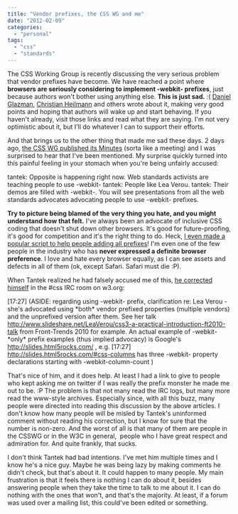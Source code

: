 ```yaml
---
title: "Vendor prefixes, the CSS WG and me"
date: "2012-02-09"
categories: 
  - "personal"
tags: 
  - "css"
  - "standards"
---
```


The CSS Working Group is recently discussing the very serious problem that vendor prefixes have become. We have reached a point where **browsers are seriously considering to implement -webkit- prefixes**, just because authors won't bother using anything else. **This is just sad.** :( [Daniel Glazman](http://www.glazman.org/weblog/dotclear/index.php?post/2012/02/09/CALL-FOR-ACTION:-THE-OPEN-WEB-NEEDS-YOU-NOW), [Christian Heilmann](http://christianheilmann.com/2012/02/09/now-vendor-prefixes-have-become-a-problem-want-to-help-fix-it/) and others wrote about it, making very good points and hoping that authors will wake up and start behaving. If you haven't already, visit those links and read what they are saying. I'm not very optimistic about it, but I'll do whatever I can to support their efforts.

And that brings us to the other thing that made me sad these days. 2 days ago, [the CSS WG published its Minutes](http://lists.w3.org/Archives/Public/www-style/2012Feb/0313.html) (sorta like a meeting) and I was surprised to hear that I've been mentioned. My surprise quickly turned into this painful feeling in your stomach when you're being unfairly accused:

tantek: Opposite is happening right now. Web standards activists are teaching
 people to use -webkit-
tantek: People like Lea Verou.
tantek: Their demos are filled with -webkit-. You will see presentations
 from all the web standards advocates advocating people to use
 -webkit- prefixes.

**Try to picture being blamed of the very thing you hate, and you might understand how that felt.** I've always been an advocate of inclusive CSS coding that doesn't shut down other browsers. It's good for future-proofing, it's good for competition and it's the right thing to do. Heck, [I even made a popular script to help people adding all prefixes](http://leaverou.github.com/prefixfree/)! I'm even one of the few people in the industry who has **never expressed a definite browser preference**. I love and hate every browser equally, as I can see assets and defects in all of them (ok, except Safari. Safari must die :P).

When Tantek realized he had falsely accused me of this, [he corrected himself](http://krijnhoetmer.nl/irc-logs/css/20120207#l-1066) in the #css IRC room on w3.org:

\[17:27\] <tantek> (ASIDE: regarding using -webkit- prefix, clarification re: Lea Verou - she's advocated using \*both\* vendor prefixed properties (multiple vendors) and the unprefixed version after them. See her talk http://www.slideshare.net/LeaVerou/css3-a-practical-introduction-ft2010-talk from Front-Trends 2010 for example. An actual example of -webkit- \*only\* prefix examples (thus implied advocacy) is Google's http://slides.html5rocks.com/ , e.g.
\[17:27\] <tantek> http://slides.html5rocks.com/#css-columns has three -webkit- property declarations starting with -webkit-column-count )

That's nice of him, and it does help. At least I had a link to give to people who kept asking me on twitter if I was really the prefix monster he made me out to be. :P The problem is that not many read the IRC logs, but many more read the www-style archives. Especially since, with all this buzz, many people were directed into reading this discussion by the above articles. I don't know how many people will be misled by Tantek's uninformed comment without reading his correction, but I know for sure that the number is non-zero. And the worst of all is that many of them are people in the CSSWG or in the W3C in general,  people who I have great respect and admiration for. And quite frankly, that sucks.

I don't think Tantek had bad intentions. I've met him multiple times and I know he's a nice guy. Maybe he was being lazy by making comments he didn't check, but that's about it. It could happen to many people. My main frustration is that it feels there is nothing I can do about it, besides answering people when they take the time to talk to me about it. I can do nothing with the ones that won't, and that's the majority. At least, if a forum was used over a mailing list, this could've been edited or something.
